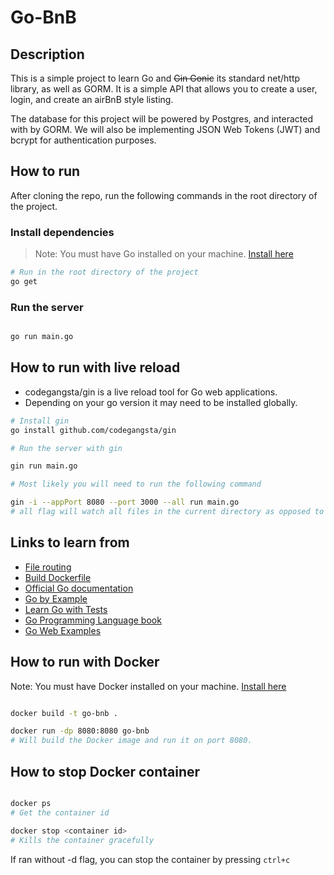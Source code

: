 # Go-BnB

## Description
This is a simple project to learn Go and ~~Gin Gonic~~ its standard net/http library, as well as GORM. It is a simple API that allows you to create a user, login, and create an airBnB style listing.

The database for this project will be powered by Postgres, and interacted with by GORM. We will also be implementing JSON Web Tokens (JWT) and bcrypt for authentication purposes.

## How to run

After cloning the repo, run the following commands in the root directory of the project.
### Install dependencies
> Note: You must have Go installed on your machine.
[Install here](https://golang.org/doc/install)

```bash
# Run in the root directory of the project
go get
```

### Run the server

```bash

go run main.go

```

## How to run with live reload

- codegangsta/gin is a live reload tool for Go web applications.
- Depending on your go version it may need to be installed globally.

```bash
# Install gin
go install github.com/codegangsta/gin

# Run the server with gin

gin run main.go

# Most likely you will need to run the following command

gin -i --appPort 8080 --port 3000 --all run main.go
# all flag will watch all files in the current directory as opposed to just go files.

```
## Links to learn from
- [File routing](https://stackoverflow.com/questions/42967235/golang-gin-gonic-split-routes-into-multiple-files)
- [Build Dockerfile](https://hub.docker.com/_/golang)
- [Official Go documentation](https://tour.golang.org/welcome/1)
- [Go by Example](https://gobyexample.com/)
- [Learn Go with Tests](https://quii.gitbook.io/learn-go-with-tests/)
- [Go Programming Language book](https://www.gopl.io/)
- [Go Web Examples](https://github.com/hoanhan101/go-web-examples)


## How to run with Docker

Note: You must have Docker installed on your machine.
[Install here](https://docs.docker.com/get-docker/)
```bash

docker build -t go-bnb .

docker run -dp 8080:8080 go-bnb
# Will build the Docker image and run it on port 8080.
```


## How to stop Docker container
```bash

docker ps
# Get the container id

docker stop <container id>
# Kills the container gracefully

```

If ran without -d flag, you can stop the container by pressing `ctrl+c`